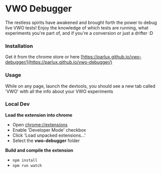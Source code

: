 # VWO Debugger

The restless spirits have awakened and brought forth the power to debug live VWO tests! Enjoy the knowledge of which tests are running, what experiments you're part of, and if you're a conversion or just a drifter :D

### Installation

Get it from the chrome store or here [https://parlux.github.io/vwo-debugger/](https://parlux.github.io/vwo-debugger/)

### Usage

While on any page, launch the devtools, you should see a new tab called 'VWO' with all the info about your VWO experiments


### Local Dev

**Load the extension into chrome**

 * Open [chrome://extensions](chrome://extensions)
 * Enable 'Developer Mode' checkbox
 * Click 'Load unpacked extensions...'
 * Select the **vwo-debugger** folder
 
**Build and compile the extension**

 * `npm install`
 * `npm run watch`
